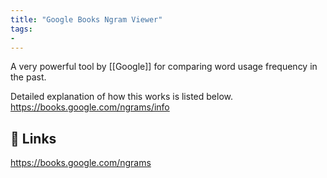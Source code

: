 ```yaml
---
title: "Google Books Ngram Viewer"
tags: 
- 
---
```


A very powerful tool by [[Google]] for comparing word usage frequency in the past.


Detailed explanation of how this works is listed below.
https://books.google.com/ngrams/info

## 🔗 Links  

https://books.google.com/ngrams